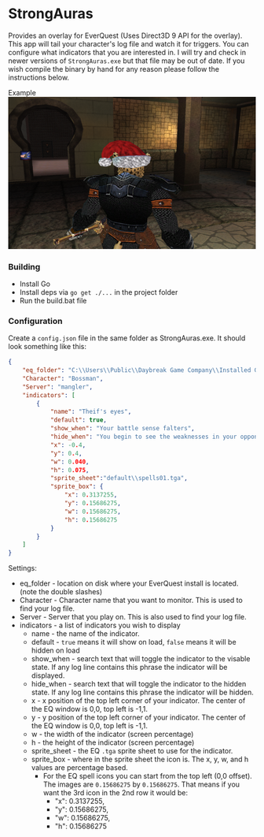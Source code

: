 # StrongAuras

Provides an overlay for EverQuest (Uses Direct3D 9 API for the overlay).  This app will tail your character's log file and watch it for triggers.  You can configure what indicators that you are interested in. I will try and check in newer versions of `StrongAuras.exe` but that file may be out of date.  If you wish compile the binary by hand for any reason please follow the instructions below.

Example
![Example](img/example.png)

### Building

* Install Go
* Install deps via `go get ./...` in the project folder
* Run the build.bat file

### Configuration

Create a `config.json` file in the same folder as StrongAuras.exe.  It should look something like this:

```json
{
    "eq_folder": "C:\\Users\\Public\\Daybreak Game Company\\Installed Games\\EverQuest\\",
    "Character": "Bossman",
    "Server": "mangler",
    "indicators": [
        {
            "name": "Theif's eyes",
            "default": true,
            "show_when": "Your battle sense falters",
            "hide_when": "You begin to see the weaknesses in your opponents",
            "x": -0.4,
            "y": 0.4,
            "w": 0.040,
            "h": 0.075,
            "sprite_sheet":"default\\spells01.tga",
            "sprite_box": {
                "x": 0.3137255,
                "y": 0.15686275,
                "w": 0.15686275,
                "h": 0.15686275
            }
        }
    ]
}
```

Settings:

* eq_folder - location on disk where your EverQuest install is located. (note the double slashes)
* Character - Character name that you want to monitor.  This is used to find your log file.
* Server - Server that you play on.  This is also used to find your log file.
* indicators - a list of indicators you wish to display
    * name - the name of the indicator.
    * default - `true` means it will show on load, `false` means it will be hidden on load
    * show_when - search text that will toggle the indicator to the visable state. If any log line contains this phrase the indicator will be displayed.
    * hide_when - search text that will toggle the indicator to the hidden state. If any log line contains this phrase the indicator will be hidden.
    * x - x position of the top left corner of your indicator.  The center of the EQ window is 0,0, top left is -1,1.
    * y - y position of the top left corner of your indicator.  The center of the EQ window is 0,0, top left is -1,1.
    * w - the width of the indicator (screen percentage)
    * h - the height of the indicator (screen percentage)
    * sprite_sheet - the EQ `.tga` sprite sheet to use for the indicator.
    * sprite_box - where in the sprite sheet the icon is. The x, y, w, and h values are percentage based.
        * For the EQ spell icons you can start from the top left (0,0 offset).  The images are `0.15686275` by `0.15686275`.  That means if you want the 3rd icon in the 2nd row it would be: 
            * "x": 0.3137255,
            * "y": 0.15686275,
            * "w": 0.15686275,
            * "h": 0.15686275